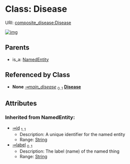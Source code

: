 
# Class: Disease




URI: [composite_disease:Disease](http://w3id.org/ontogpt/composite_disease/Disease)


[![img](https://yuml.me/diagram/nofunky;dir:TB/class/[NamedEntity],[CompositeDisease]-%20main_disease%200..1>[Disease&#124;id(i):string;label(i):string%20%3F],[NamedEntity]^-[Disease],[CompositeDisease])](https://yuml.me/diagram/nofunky;dir:TB/class/[NamedEntity],[CompositeDisease]-%20main_disease%200..1>[Disease&#124;id(i):string;label(i):string%20%3F],[NamedEntity]^-[Disease],[CompositeDisease])

## Parents

 *  is_a: [NamedEntity](NamedEntity.md)

## Referenced by Class

 *  **None** *[➞main_disease](compositeDisease__main_disease.md)*  <sub>0..1</sub>  **[Disease](Disease.md)**

## Attributes


### Inherited from NamedEntity:

 * [➞id](namedEntity__id.md)  <sub>1..1</sub>
     * Description: A unique identifier for the named entity
     * Range: [String](types/String.md)
 * [➞label](namedEntity__label.md)  <sub>0..1</sub>
     * Description: The label (name) of the named thing
     * Range: [String](types/String.md)
